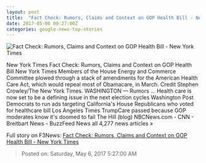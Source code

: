 ```yaml
---
layout: post
title:  "Fact Check: Rumors, Claims and Context on GOP Health Bill - New York Times"
date: 2017-05-06 00:27:00Z
categories: google-news-top-stories
---
```


![Fact Check: Rumors, Claims and Context on GOP Health Bill - New York Times](https://static01.nyt.com/images/2017/05/06/us/06FACTCHECK-01p/06FACTCHECK-01p-facebookJumbo.jpg)

New York Times Fact Check: Rumors, Claims and Context on GOP Health Bill New York Times Members of the House Energy and Commerce Committee plowed through a stack of amendments for the American Health Care Act, which would repeal most of Obamacare, in March. Credit Stephen Crowley/The New York Times. WASHINGTON — Rumors ... Health care is now set to be a defining issue in the next election cycles Washington Post Democrats to run ads targeting California's House Republicans who voted for healthcare bill Los Angeles Times TrumpCare passed because GOP moderates know it's doomed to fail The Hill (blog) NBCNews.com - CNN - Breitbart News - BuzzFeed News all 4,277 news articles »


Full story on F3News: [Fact Check: Rumors, Claims and Context on GOP Health Bill - New York Times](http://www.f3nws.com/n/p2TuU)

> Posted on: Saturday, May 6, 2017 5:27:00 AM
